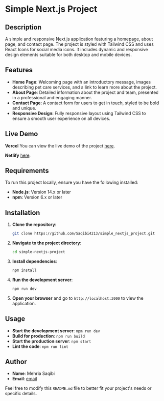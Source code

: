 # Simple Next.js Project

## Description

A simple and responsive Next.js application featuring a homepage, about page, and contact page. The project is styled with Tailwind CSS and uses React Icons for social media icons. It includes dynamic and responsive design elements suitable for both desktop and mobile devices.

## Features

- **Home Page**: Welcoming page with an introductory message, images describing pet care services, and a link to learn more about the project.
- **About Page**: Detailed information about the project and team, presented in a professional and engaging manner.
- **Contact Page**: A contact form for users to get in touch, styled to be bold and unique.
- **Responsive Design**: Fully responsive layout using Tailwind CSS to ensure a smooth user experience on all devices.

## Live Demo
**Vercel**
You can view the live demo of the project [here](https://simple-nextjs-project-287t-69ttw657f-saqibi4213s-projects.vercel.app/).

**Netlify**
[here](https://nextjs-project--jade-donut-071d63.netlify.app/).

## Requirements

To run this project locally, ensure you have the following installed:

- **Node.js**: Version 14.x or later
- **npm**: Version 6.x or later

## Installation

1. **Clone the repository**:

    ```bash
    git clone https://github.com/Saqibi4213/simple_nextjs_project.git
    ```

2. **Navigate to the project directory**:

    ```bash
    cd simple-nextjs-project
    ```

3. **Install dependencies**:

    ```bash
    npm install
    ```

4. **Run the development server**:

    ```bash
    npm run dev
    ```

5. **Open your browser** and go to `http://localhost:3000` to view the application.

## Usage

- **Start the development server**: `npm run dev`
- **Build for production**: `npm run build`
- **Start the production server**: `npm start`
- **Lint the code**: `npm run lint`

## Author

- **Name**: Mehria Saqibi
- **Email**: [email](mosawermh@gmail.com)


Feel free to modify this `README.md` file to better fit your project's needs or specific details.
